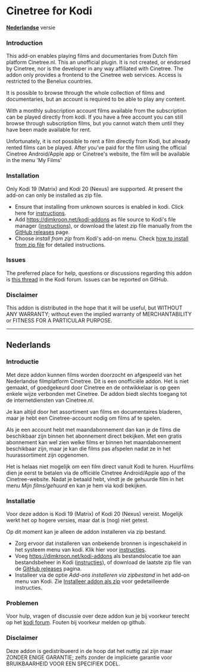 # Cinetree for Kodi #

__[Nederlandse](#nederlands)__ versie


### Introduction ###

This add-on enables playing films and documentaries from Dutch film 
platform Cinetree.nl. This an unofficial plugin. It is not created, or endorsed 
by Cinetree, nor is the developer in any way affiliated with Cinetree. The addon
only provides a frontend to the Cinetree web services. Access is 
restricted to the Benelux countries.

It is possible to browse through the whole collection of films and 
documentaries, but an account is required to be able to play any content. 

With a monthly subscription account films available from the subscription 
can be played directly from kodi. If you have a free account you can still 
browse through subscription films, but you cannot watch them until they have 
been made available for rent.

Unfortunately, it is not possible to rent a film directly from Kodi, but 
already rented films can be played. After you've paid for the film using the 
official Cinetree Android/Apple app or Cinetree's website, the film will be 
available in the menu 'My Films'

### Installation ###
Only Kodi 19 (Matrix) and Kodi 20 (Nexus) are supported.
At present the add-on can only be installed as zip file.

* Ensure that installing from unknown sources is enabled in kodi. Click here for
  [instructions](https://dimkroon.net/guides/enable-unknown-sources.html).
* Add https://dimkroon.net/kodi-addons as file source to Kodi's file 
  manager ([instructions](https://dimkroon.net/guides/howto-add-file-source.html)), 
  or download the latest zip file manually from the
  [GitHub releases](https://github.com/dimkroon/cinetree-for-kodi/releases) 
  page.
* Choose _install from zip_ from Kodi's add-on menu. Check [how to 
  install 
  from zip file](https://dimkroon.net/guides/install-from-zip.html) for detailed 
  instructions.

### Issues ###

The preferred place for help, questions or discussions regarding this addon is 
[this thread](https://forum.kodi.tv/showthread.php?tid=370761) in the Kodi forum.
Issues can be reported on GitHub.

### Disclaimer ###

This addon is distributed in the hope that it will be useful, but WITHOUT ANY 
WARRANTY; without even the implied warranty of MERCHANTABILITY or FITNESS FOR 
A PARTICULAR PURPOSE.

------
## Nederlands ##

### Introductie ###

Met deze addon kunnen films worden doorzocht en afgespeeld van het Nederlandse
filmplatform Cinetree. Dit is een onofficiële addon. Het is niet gemaakt, of 
goedgekeurd door Cinetree en de ontwikkelaar is op geen enkele wijze verbonden
met Cinetree. De addon biedt slechts toegang tot de internetdiensten van 
Cinetree.nl.

Je kan altijd door het assortiment van films en documentaires bladeren, maar 
je hebt een Cinetree-account nodig om films af te spelen. 

Als je een account hebt met maandabonnement dan kan je de films die beschikbaar 
zijn binnen het abonnement direct bekijken. Met een gratis abonnement kan 
wel zien welke films er binnen het maandabonnement beschikbaar zijn, maar je 
kan die films pas afspelen nadat ze in het huurassortiment zijn opgenomen.

Het is helaas niet mogelijk om een film direct vanuit Kodi te huren. Huurfilms 
dien je eerst te betalen via de officiële Cinetree Android/Apple app of the 
Cinetree-website. Nadat je betaald hebt, vindt je de gehuurde film in het menu 
_Mijn films/gehuurd_ en kan je hem via kodi bekijken.


### Installatie ###
Voor deze addon is Kodi 19 (Matrix) of Kodi 20 (Nexus) vereist. Mogelijk werkt 
het op hogere 
versies, maar dat is (nog) niet getest. 

Op dit moment kan je alleen de addon installeren via zip bestand.

* Zorg ervoor dat installeren van onbekende bronnen is ingeschakeld in het 
  systeem menu van kodi. 
  Klik hier voor [instructies](https://dimkroon.net/nl/guides/enable-unknown-sources.html).
* Voeg https://dimkroon.net/kodi-addons als bestandslocatie toe aan 
  bestandsbeheer in Kodi ([instructies](https://dimkroon.net/nl/guides/howto-add-file-source.html)), 
  of download de laatste zip file van de 
  [GitHub releases](https://github.com/dimkroon/cinetree-for-kodi/releases) 
  pagina.
* Installeer via de optie _Add-ons installeren via zipbestand_ in het add-on 
  menu van Kodi. Zie
  [Installeer addon als zip](https://dimkroon.net/nl/guides/install-from-zip.html) 
  voor gedetailleerde instructies.


### Problemen ###
Voor hulp, vragen of discussie over deze addon kun je bij voorkeur terecht op 
het [kodi forum](https://forum.kodi.tv/showthread.php?tid=370761).
Fouten bij voorkeur melden op github.

### Disclaimer ###

Deze addon is gedistribueerd in de hoop dat het nuttig zal zijn maar ZONDER
ENIGE GARANTIE; zelfs zonder de impliciete garantie voor BRUIKBAARHEID VOOR 
EEN SPECIFIEK DOEL.

